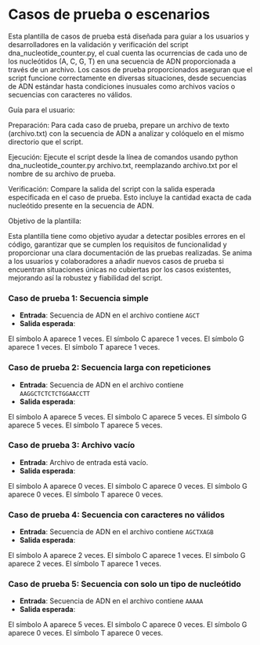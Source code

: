 # Casos de prueba o escenarios

Esta plantilla de casos de prueba está diseñada para guiar a los usuarios y desarrolladores en la validación y verificación del script dna_nucleotide_counter.py, el cual cuenta las ocurrencias de cada uno de los nucleótidos (A, C, G, T) en una secuencia de ADN proporcionada a través de un archivo. Los casos de prueba proporcionados aseguran que el script funcione correctamente en diversas situaciones, desde secuencias de ADN estándar hasta condiciones inusuales como archivos vacíos o secuencias con caracteres no válidos.

Guía para el usuario:

Preparación: Para cada caso de prueba, prepare un archivo de texto (archivo.txt) con la secuencia de ADN a analizar y colóquelo en el mismo directorio que el script.

Ejecución: Ejecute el script desde la línea de comandos usando python dna_nucleotide_counter.py archivo.txt, reemplazando archivo.txt por el nombre de su archivo de prueba.

Verificación: Compare la salida del script con la salida esperada especificada en el caso de prueba. Esto incluye la cantidad exacta de cada nucleótido presente en la secuencia de ADN.

Objetivo de la plantilla: 

Esta plantilla tiene como objetivo ayudar a detectar posibles errores en el código, garantizar que se cumplen los requisitos de funcionalidad y proporcionar una clara documentación de las pruebas realizadas. Se anima a los usuarios y colaboradores a añadir nuevos casos de prueba si encuentran situaciones únicas no cubiertas por los casos existentes, mejorando así la robustez y fiabilidad del script.


    
### Caso de prueba 1: Secuencia simple

- **Entrada**: Secuencia de ADN en el archivo contiene `AGCT`
- **Salida esperada**: 

El símbolo A aparece 1 veces.
El símbolo C aparece 1 veces.
El símbolo G aparece 1 veces.
El símbolo T aparece 1 veces.



### Caso de prueba 2: Secuencia larga con repeticiones

- **Entrada**: Secuencia de ADN en el archivo contiene `AAGGCTCTCTCTGGAACCTT`
- **Salida esperada**: 

El símbolo A aparece 5 veces.
El símbolo C aparece 5 veces.
El símbolo G aparece 5 veces.
El símbolo T aparece 5 veces.



### Caso de prueba 3: Archivo vacío

- **Entrada**: Archivo de entrada está vacío.
- **Salida esperada**: 

El símbolo A aparece 0 veces.
El símbolo C aparece 0 veces.
El símbolo G aparece 0 veces.
El símbolo T aparece 0 veces.



### Caso de prueba 4: Secuencia con caracteres no válidos

- **Entrada**: Secuencia de ADN en el archivo contiene `AGCTXAGB`
- **Salida esperada**: 

El símbolo A aparece 2 veces.
El símbolo C aparece 1 veces.
El símbolo G aparece 2 veces.
El símbolo T aparece 1 veces.



### Caso de prueba 5: Secuencia con solo un tipo de nucleótido

- **Entrada**: Secuencia de ADN en el archivo contiene `AAAAA`
- **Salida esperada**: 

El símbolo A aparece 5 veces.
El símbolo C aparece 0 veces.
El símbolo G aparece 0 veces.
El símbolo T aparece 0 veces.

        
        